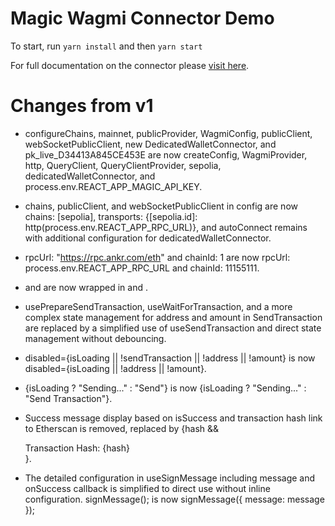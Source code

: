 # Magic Wagmi Connector Demo

To start, run `yarn install` and then `yarn start`

For full documentation on the connector please [visit here](https://github.com/magiclabs/wagmi-magic-connector).


# Changes from v1

* configureChains, mainnet, publicProvider, WagmiConfig, publicClient, webSocketPublicClient, new DedicatedWalletConnector, and pk_live_D34413A845CE453E are now createConfig, WagmiProvider, http, QueryClient, QueryClientProvider, sepolia, dedicatedWalletConnector, and process.env.REACT_APP_MAGIC_API_KEY.

* chains, publicClient, and webSocketPublicClient in config are now chains: [sepolia], transports: {[sepolia.id]: http(process.env.REACT_APP_RPC_URL)}, and autoConnect remains with additional configuration for dedicatedWalletConnector.

* rpcUrl: "https://rpc.ankr.com/eth" and chainId: 1 are now rpcUrl: process.env.REACT_APP_RPC_URL and chainId: 11155111.

* <WagmiConfig config={config}> and <Dashboard /> are now wrapped in <WagmiProvider config={config}> and <QueryClientProvider client={queryClient}>.

* usePrepareSendTransaction, useWaitForTransaction, and a more complex state management for address and amount in SendTransaction are replaced by a simplified use of useSendTransaction and direct state management without debouncing.

* disabled={isLoading || !sendTransaction || !address || !amount} is now disabled={isLoading || !address || !amount}.

* {isLoading ? "Sending..." : "Send"} is now {isLoading ? "Sending..." : "Send Transaction"}.

* Success message display based on isSuccess and transaction hash link to Etherscan is removed, replaced by {hash && <div>Transaction Hash: {hash}</div>}.

* The detailed configuration in useSignMessage including message and onSuccess callback is simplified to direct use without inline configuration. signMessage(); is now signMessage({ message: message });
